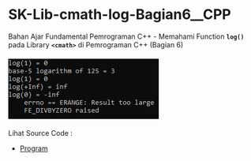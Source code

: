 # SK-Lib-cmath-log-Bagian6__CPP
Bahan Ajar Fundamental Pemrograman C++ - Memahami Function <code><b>log()</b></code> pada Library <code><b>&lt;cmath></b></code> di Pemrograman C++ (Bagian 6)<br><br>
<img src="https://github.com/RizkyKhapidsyah/SK-Lib-cmath-log-Bagian6__CPP/blob/master/SK-Lib-cmath-log-Bagian6__CPP/result/001.PNG"><br><br>
Lihat Source Code : <br>
- <a href="https://github.com/RizkyKhapidsyah/SK-Lib-cmath-log-Bagian6__CPP/blob/master/SK-Lib-cmath-log-Bagian6__CPP/Source.cpp">Program</a>
